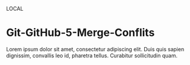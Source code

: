 LOCAL
# Git-GitHub-5-Merge-Conflits
Lorem ipsum dolor sit amet, consectetur adipiscing elit. Duis quis sapien dignissim, convallis leo id, pharetra tellus. Curabitur sollicitudin quam.
